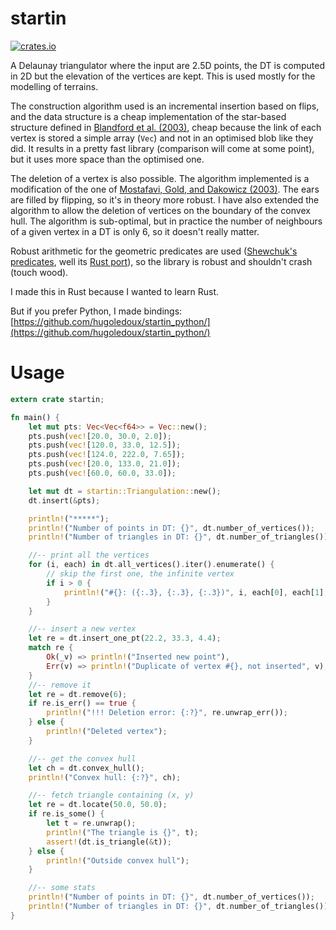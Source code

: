 # startin

[![crates.io](https://img.shields.io/crates/v/startin.svg)](https://crates.io/crates/startin)

A Delaunay triangulator where the input are 2.5D points, the DT is computed in 2D but the elevation of the vertices are kept.
This is used mostly for the modelling of terrains.

The construction algorithm used is an incremental insertion based on flips, and the data structure is a cheap implementation of the star-based structure defined in [Blandford et al. (2003)](https://citeseerx.ist.psu.edu/viewdoc/summary?doi=10.1.1.9.6823), cheap because the link of each vertex is stored a simple array (`Vec`) and not in an optimised blob like they did.
It results in a pretty fast library (comparison will come at some point), but it uses more space than the optimised one.

The deletion of a vertex is also possible. The algorithm implemented is a modification of the one of [Mostafavi, Gold, and Dakowicz (2003)](https://doi.org/10.1016/S0098-3004(03)00017-7). The ears are filled by flipping, so it's in theory more robust. I have also extended the algorithm to allow the deletion of vertices on the boundary of the convex hull. The algorithm is sub-optimal, but in practice the number of neighbours of a given vertex in a DT is only 6, so it doesn't really matter.

Robust arithmetic for the geometric predicates are used ([Shewchuk's predicates](https://www.cs.cmu.edu/~quake/robust.html), well its [Rust port](https://github.com/Stoeoef/spade/blob/master/src/exactpred.rs)), so the library is robust and shouldn't crash (touch wood). 

I made this in Rust because I wanted to learn Rust.

But if you prefer Python, I made bindings: [https://github.com/hugoledoux/startin_python/](https://github.com/hugoledoux/startin_python/)


# Usage

```rust
extern crate startin;

fn main() {
    let mut pts: Vec<Vec<f64>> = Vec::new();
    pts.push(vec![20.0, 30.0, 2.0]);
    pts.push(vec![120.0, 33.0, 12.5]);
    pts.push(vec![124.0, 222.0, 7.65]);
    pts.push(vec![20.0, 133.0, 21.0]);
    pts.push(vec![60.0, 60.0, 33.0]);

    let mut dt = startin::Triangulation::new();
    dt.insert(&pts);

    println!("*****");
    println!("Number of points in DT: {}", dt.number_of_vertices());
    println!("Number of triangles in DT: {}", dt.number_of_triangles());

    //-- print all the vertices
    for (i, each) in dt.all_vertices().iter().enumerate() {
        // skip the first one, the infinite vertex
        if i > 0 {
            println!("#{}: ({:.3}, {:.3}, {:.3})", i, each[0], each[1], each[2]);
        }
    }

    //-- insert a new vertex
    let re = dt.insert_one_pt(22.2, 33.3, 4.4);
    match re {
        Ok(_v) => println!("Inserted new point"),
        Err(v) => println!("Duplicate of vertex #{}, not inserted", v),
    }
    //-- remove it
    let re = dt.remove(6);
    if re.is_err() == true {
        println!("!!! Deletion error: {:?}", re.unwrap_err());
    } else {
        println!("Deleted vertex");
    }

    //-- get the convex hull
    let ch = dt.convex_hull();
    println!("Convex hull: {:?}", ch);

    //-- fetch triangle containing (x, y)
    let re = dt.locate(50.0, 50.0);
    if re.is_some() {
        let t = re.unwrap();
        println!("The triangle is {}", t);
        assert!(dt.is_triangle(&t));
    } else {
        println!("Outside convex hull");
    }

    //-- some stats
    println!("Number of points in DT: {}", dt.number_of_vertices());
    println!("Number of triangles in DT: {}", dt.number_of_triangles());
}
```
